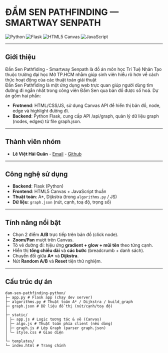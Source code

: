 # ĐẦM SEN PATHFINDING — SMARTWAY SENPATH

![Python](https://img.shields.io/badge/Python-3.9%2B-3776AB?style=for-the-badge&logo=python&logoColor=white)
![Flask](https://img.shields.io/badge/Flask-2.x-000000?style=for-the-badge&logo=flask&logoColor=white)
![HTML5 Canvas](https://img.shields.io/badge/HTML5-Canvas-E34F26?style=for-the-badge&logo=html5&logoColor=white)
![JavaScript](https://img.shields.io/badge/JavaScript-ES6-F7DF1E?style=for-the-badge&logo=javascript&logoColor=000)

---

## Giới thiệu

Đần Sen Pathfiding - Smartway Senpath là đồ án môn học Trí Tuệ Nhân Tạo thuộc trường đại học Mở TP.HCM nhằm giúp sinh viên hiểu rõ hơn về cách thức hoạt động của các thuật toán giải thuật <br>
Đần Sen Pathfiding là một ứng dụng web trực quan giúp người dùng tìm đường đi ngắn nhất trong công viên Đầm Sen qua bản đồ được số hoá. Dự án gồm hai phần:
- **Frotnend**:  HTML/CSS/JS, sử dụng Canvas API để hiển thị bản đồ, node, edge và highlight đường đi.
- **Backend**: Python Flask, cung cấp API /api/graph, quản lý dữ liệu graph (nodes, edges) từ file graph.json.

---

## Thành viên nhóm

- **Lê Việt Hải Quân** - [Email](mailto:2251052100quan@ou.edu.vn) - [Github](https://github.com/QiQi-OU-IT/)


---

## Công nghệ sử dụng

- **Backend**: Flask (Python)
- **Frontend**: HTML5 Canvas + JavaScript thuần
- **Thuật toán**: A\*, Dijkstra (trong `algorithms.py` / JS)
- **Dữ liệu**: `graph.json` (nút, cạnh, toạ độ, trọng số)

---

## Tính năng nổi bật

- Chọn 2 điểm **A/B** trực tiếp trên bản đồ (click node).
- **Zoom/Pan** mượt trên Canvas.
- Tô vẽ đường đi: hiệu ứng **gradient + glow + mũi tên** theo từng cạnh.
- Hiển thị **tổng chiều dài** và **các bước** (breadcrumb + danh sách).
- Chuyển đổi giữa **A\*** và **Dijkstra**.
- Nút **Random A/B** và **Reset** tiện thử nghiệm.

---

## Cấu trúc dự án

```
dam-sen-pathfinding-python/
├─ app.py # Flask app (chạy dev server)
├─ algorithms.py # Thuật toán A* / Dijkstra / build_graph
├─ graph.json # Dữ liệu đồ thị (nút/cạnh/toạ độ)
│
├─ static/
│ ├─ app.js # Logic tương tác & vẽ (Canvas)
│ ├─ algo.js # Thuật toán phía client (nếu dùng)
│ ├─ graph.js # Lớp Graph (parser graph.json)
│ └─ style.css # Giao diện
│
└─ templates/
└─ index.html # Trang chính
```
